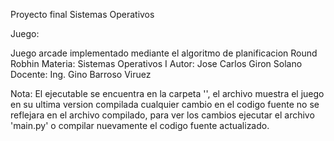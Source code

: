 Proyecto final Sistemas Operativos

Juego:

Juego arcade implementado mediante el algoritmo de planificacion Round Robhin
Materia: Sistemas Operativos I
Autor: Jose Carlos Giron Solano
Docente: Ing. Gino Barroso Viruez

Nota: El ejecutable se encuentra en la carpeta '', el archivo muestra el juego en su ultima version compilada
cualquier cambio en el codigo fuente no se reflejara en el archivo compilado, para ver los cambios ejecutar el archivo
'main.py' o compilar nuevamente el codigo fuente actualizado. 